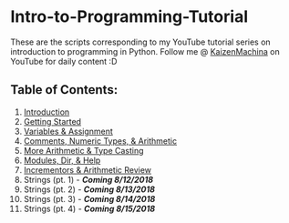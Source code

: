 # Intro-to-Programming-Tutorial
These are the scripts corresponding to my YouTube tutorial series on introduction to programming in Python.
Follow me @ [KaizenMachina](https://www.youtube.com/channel/UCMhsEEaVC8ldnOnSXO6SBvg "My Channel :D") on YouTube for daily content :D

## Table of Contents:

1. [Introduction](https://www.youtube.com/watch?v=2b42Q-30dxA)
2. [Getting Started](https://www.youtube.com/watch?v=Yodu4tjDWQA)
3. [Variables & Assignment](https://www.youtube.com/watch?v=Vou_0U2jrzY)
4. [Comments, Numeric Types, & Arithmetic](https://www.youtube.com/watch?v=jxPW8sx5y3o)
5. [More Arithmetic & Type Casting](https://www.youtube.com/watch?v=KQiqCCbeqQQ)
6. [Modules, Dir, & Help](https://www.youtube.com/watch?v=9BpzojeqoBg)
7. [Incrementors & Arithmetic Review](https://www.youtube.com/watch?v=uU6scs5zGQg)
8. Strings (pt. 1) - **_Coming 8/12/2018_**
9. Strings (pt. 2) - **_Coming 8/13/2018_**
10. Strings (pt. 3) - **_Coming 8/14/2018_**
11. Strings (pt. 4) - **_Coming 8/15/2018_**
